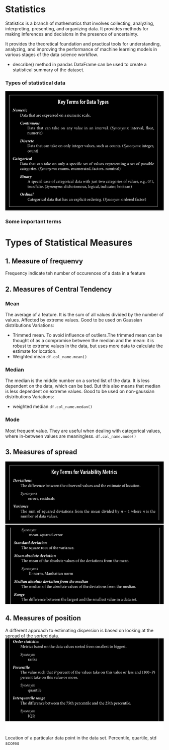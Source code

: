 # Statistics

Statistics is a branch of mathematics that involves collecting, analyzing, interpreting, presenting, and organizing data. It provides methods for making inferences and decisions in the presence of uncertainty.

It provides the theoretical foundation and practical tools for understanding, analyzing, and improving the performance of machine learning models in various stages of the data science workflow.

- describe() method in pandas DataFrame can be used to create a statistical summary of the dataset.

### Types of statistical data

![Alt text](image.png)

### Some important terms

# Types of Statistical Measures

## 1. Measure of frequenvy

Frequency indicate teh number of occurences of a data in a feature

## 2. Measures of Central Tendency

### Mean

The average of a feature. It is the sum of all values divided by the number of values. Affected by extreme values.
Good to be used on Gaussian distributions
Variations:

- Trimmed mean. To avoid influence of outliers.The trimmed mean can be thought of as a compromise between the median and the mean: it is robust to extreme values in the data, but uses more data to calculate the estimate for location.
- Weighted mean
  `df.col_name.mean()`

### Median

The median is the middle number on a sorted list of the data.
It is less dependent on the data, which can be bad. But this also means that median is less dependent on extreme values. Good to be used on non-gaussian distributions
Variations:

- weighted median
  `df.col_name.medan()`

### Mode

Most frequent value. They are useful when dealing with categorical values, where in-between values are meaningless.
`df.col_name.mode()`

## 3. Measures of spread

![Alt text](image-1.png)
![Alt text](image-3.png)


## 4. Measures of position
A different approach to estimating dispersion is based on looking at the spread of the
sorted data.
![Alt text](image-2.png)

Location of a particular data point in the data set.
Percentile, quartile, std scores
